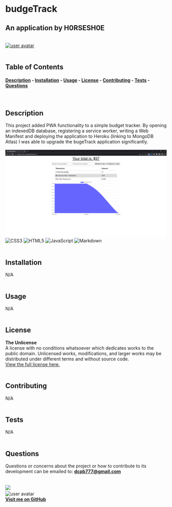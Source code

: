 
# budgeTrack
## An application by H0RSESH0E  
&nbsp;  
[<img src='https://img.shields.io/badge/license-The Unlicense-blueviolet' alt="user avatar" height="20"/>](#license)  
&nbsp;&nbsp;  
## Table of Contents
#### [Description](#description)  -  [Installation](#installation)  -  [Usage](#usage) - [License](#license) - [Contributing](#contributing) - [Tests](#tests) - [Questions](#questions)
&nbsp;  
## Description  
This project added PWA functionality to a simple budget tracker.  By opening an indexedDB database, registering a service worker, writing a Web Manifest and deploying the application to Heroku (linking to MongoDB Atlas) I was able to upgrade the bugeTrack application significantly.  
&nbsp;  
<img src="./public/images/screenshot.png" alt="budgeTrack application screenshot" width="600"/>    
![CSS3](https://img.shields.io/badge/css3-%231572B6.svg?style=for-the-badge&logo=css3&logoColor=white) ![HTML5](https://img.shields.io/badge/html5-%23E34F26.svg?style=for-the-badge&logo=html5&logoColor=white) ![JavaScript](https://img.shields.io/badge/javascript-%23323330.svg?style=for-the-badge&logo=javascript&logoColor=%23F7DF1E) ![Markdown](https://img.shields.io/badge/markdown-%23000000.svg?style=for-the-badge&logo=markdown&logoColor=white)   
&nbsp;  
## Installation
N/A  
&nbsp;  
## Usage
N/A  
&nbsp;  
## License  

**The Unlicense**  
A license with no conditions whatsoever which dedicates works to the public domain. Unlicensed works, modifications, and larger works may be distributed under different terms and without source code.  
[View the full license here.](./LICENSE/license.txt)  
&nbsp;  
## Contributing
N/A  
&nbsp;  
## Tests
N/A  
&nbsp;  
## Questions
Questions or concerns about the project or how to contribute to its development can be emailed to: **dcpb777@gmail.com**  
&nbsp;  
&nbsp;  
![](https://img.shields.io/badge/GitHub-100000?style=for-the-badge&logo=github&logoColor=white)  
<img src="https://github.com/H0RSESH0E.png" alt="user avatar" width="95"/>  
**[Visit me on GitHub](https://github.com/H0RSESH0E)**  
